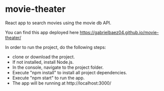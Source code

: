 # movie-theater
React app to search movies using the movie db API.

You can find this app deployed here https://gabrielbaez04.github.io/movie-theater/

In order to run the project, do the following steps:
- clone or download the project.
- If not installed, install Node.js.
- In the console, navigate to the project folder.
- Execute "npm install" to install all project dependencies.
- Execute "npm start" to run the app.
- The app will be running at http://localhost:3000/
